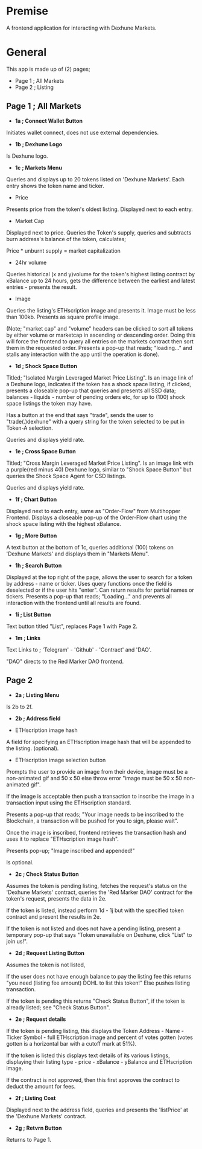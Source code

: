 # **Premise**
A frontend application for interacting with Dexhune Markets. 

# **General**
This app is made up of (2) pages; 
- Page 1 ; All Markets
- Page 2 ; Listing 

## **Page 1 ; All Markets**
- **1a ; Connect Wallet Button**

Initiates wallet connect, does not use external dependencies.

- **1b ; Dexhune Logo**

Is Dexhune logo. 

- **1c ; Markets Menu**

Queries and displays up to 20 tokens listed on 'Dexhune Markets'. 
Each entry shows the token name and ticker.

- Price 

Presents price from the token's oldest listing. Displayed next to each entry. 

- Market Cap 

Displayed next to price. Queries the Token's supply, queries and subtracts burn address's balance of the token, calculates;

Price * unburnt supply = market capitalization 

- 24hr volume 

Queries historical (x and y)volume for the token's highest listing contract by xBalance up to 24 hours, gets the difference between the earliest and latest entries - presents the result. 

- Image 

Queries the listing's ETHscription image and presents it. Image must be less than 100kb. Presents as square profile image. 

(Note; "market cap" and "volume" headers can be clicked to sort all tokens by either volume or marketcap in ascending or descending order. Doing this will force the frontend to query all entries on the markets contract then sort them in the requested order. Presents a pop-up that reads; "loading..." and stalls any interaction with the app until the operation is done). 


- **1d ; Shock Space Button**

Titled; "Isolated Margin Leveraged Market Price Listing".
Is an image link of a Dexhune logo, indicates if the token has a shock space listing, if clicked, presents a closeable pop-up that queries and presents all SSD data; balances - liquids - number of pending orders etc, for up to (100) shock space listings the token may have. 
 
Has a button at the end that says "trade", sends the user to "trade(.)dexhune" with a query string for the token selected to be put in Token-A selection. 

Queries and displays yield rate. 

- **1e ; Cross Space Button**

Titled; "Cross Margin Leveraged Market Price Listing".
Is an image link with a purple(red minus 40) Dexhune logo, similar to "Shock Space Button" but queries the Shock Space Agent for CSD listings. 

Queries and displays yield rate. 

- **1f ; Chart Button**

Displayed next to each entry, same as "Order-Flow" from Multihopper Frontend. Displays a closeable pop-up of the Order-Flow chart using the shock space listing with the highest xBalance. 

- **1g ; More Button**

A text button at the bottom of 1c, queries additional (100) tokens on 'Dexhune Markets' and displays them in "Markets Menu". 

- **1h ; Search Button**

Displayed at the top right of the page, allows the user to search for a token by address - name or ticker. 
Uses query functions once the field is deselected or if the user hits "enter". 
Can return results for partial names or tickers. 
Presents a pop-up that reads; "Loading..." and prevents all interaction with the frontend until all results are found. 


- **1i ; List Button**

Text button titled "List", replaces Page 1 with Page 2.  

- **1m ; Links**

Text Links to ; 'Telegram' - 'Github' - 'Contract' and 'DAO'. 

"DAO" directs to the Red Marker DAO frontend. 

## **Page 2**
- **2a ; Listing Menu**

Is 2b to 2f. 

- **2b ; Address field**

- ETHscription image hash

A field for specifying an ETHscription image hash that will be appended to the listing. (optional).


- ETHscription image selection button

Prompts the user to provide an image from their device, image must be a non-animated gif and 50 x 50 else throw error "image must be 50 x 50 non-animated gif". 


If the image is acceptable then push a transaction to inscribe the image in a transaction input using the ETHscription standard. 

Presents a pop-up that reads; "Your image needs to be inscribed to the Blockchain, a transaction will be pushed for you to sign, please wait". 

Once the image is inscribed, frontend retrieves the transaction hash and uses it to replace "ETHscription image hash". 

Presents pop-up; "Image inscribed and appended!"

Is optional. 

- **2c ; Check Status Button**

Assumes the token is pending listing, fetches the request's status on the 'Dexhune Markets' contract, queries the 'Red Marker DAO' contract for the token's request, presents the data in 2e.    

If the token is listed, instead perform 1d - 1j but with the specified token contract and present the results in 2e.

If the token is not listed and does not have a pending listing, present a temporary pop-up that says "Token unavailable on Dexhune, click "List" to join us!". 

- **2d ; Request Listing Button**

Assumes the token is not listed, 

If the user does not have enough balance to pay the listing fee this returns "you need (listing fee amount) DOHL to list this token!" 
Else pushes listing transaction. 

If the token is pending this returns "Check Status Button", 
if the token is already listed; see "Check Status Button". 

- **2e ; Request details**

If the token is pending listing, this displays the Token Address - Name - Ticker Symbol - full ETHscription image and percent of votes gotten (votes gotten is a horizontal bar with a cutoff mark at 51%). 

If the token is listed this displays text details of its various listings, displaying their listing type - price - xBalance - yBalance and ETHscription image. 

If the contract is not approved, then this first approves the contract to deduct the amount for fees. 

- **2f ; Listing Cost**

Displayed next to the address field, queries and presents the 'listPrice' at the 'Dexhune Markets' contract. 

- **2g ; Retvrn Button**

Returns to Page 1. 
